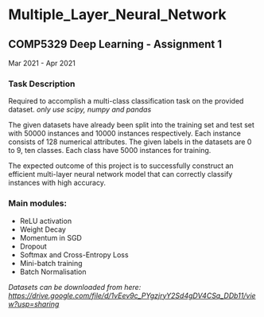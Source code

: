 # Multiple_Layer_Neural_Network

## COMP5329 Deep Learning - Assignment 1
Mar 2021 - Apr 2021


### Task Description
Required to accomplish a multi-class classification task on the provided dataset. *only use scipy, numpy and pandas*

The given datasets have already been split into the training set and test set with 50000 instances and 10000 instances respectively. Each instance consists of 128 numerical attributes. The given labels in the datasets are 0 to 9, ten classes. Each class have 5000 instances for training. 

The expected outcome of this project is to successfully construct an efficient multi-layer neural network model that can correctly classify instances with high accuracy.




### Main modules:
* ReLU activation
* Weight Decay
* Momentum in SGD
* Dropout
* Softmax and Cross-Entropy Loss
* Mini-batch training
* Batch Normalisation



*Datasets can be downloaded from here: https://drive.google.com/file/d/1vEev9c_PYgzjryY2Sd4gDV4CSq_DDb11/view?usp=sharing*

